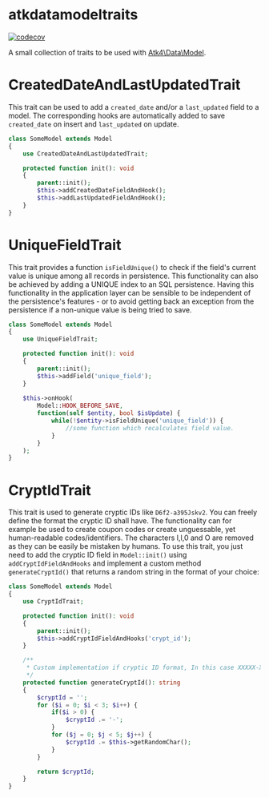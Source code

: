 # atkdatamodeltraits

[![codecov](https://codecov.io/gh/PhilippGrashoff/atkdatamodeltraits/branch/main/graph/badge.svg)](https://codecov.io/gh/PhilippGrashoff/atkdatamodeltraits)

A small collection of traits to be used with [Atk4\Data\Model](https://github.com/atk4/data/blob/develop/src/Model.php).

# CreatedDateAndLastUpdatedTrait
This trait can be used to add a `created_date` and/or a `last_updated` field to a model. The corresponding hooks are automatically added to save `created_date` on insert and `last_updated` on update.
```php
class SomeModel extends Model
{
    use CreatedDateAndLastUpdatedTrait;

    protected function init(): void
    {
        parent::init();
        $this->addCreatedDateFieldAndHook();
        $this->addLastUpdatedFieldAndHook();
    }
}
```

# UniqueFieldTrait
This trait provides a function `isFieldUnique()` to check if the field's current value is unique among all records in persistence.
This functionality can also be achieved by adding a UNIQUE index to an SQL persistence. Having this functionality in the application layer
can be sensible to be independent of the persistence's features - or to avoid getting back an exception from the persistence if a non-unique value is being tried to save.
```php
class SomeModel extends Model
{
    use UniqueFieldTrait;

    protected function init(): void
    {
        parent::init();
        $this->addField('unique_field');
    }
    
    $this->onHook(
        Model::HOOK_BEFORE_SAVE,
        function(self $entity, bool $isUpdate) {
            while(!$entity->isFieldUnique('unique_field')) {
                //some function which recalculates field value.
            }
        }
    );
}
```
# CryptIdTrait
This trait is used to generate cryptic IDs like `D6f2-a395Jskv2`. You can freely define the format the cryptic ID shall have.
The functionality can for example be used to create coupon codes or create unguessable, yet human-readable codes/identifiers.
The characters I,l,0 and O are removed as they can be easily be mistaken by humans.
To use this trait, you just need to add the cryptic ID field in `Model::init()` using `addCryptIdFieldAndHooks` and implement a custom method
`generateCryptId()` that returns a random string in the format of your choice:
```php
class SomeModel extends Model
{  
    use CryptIdTrait;

    protected function init(): void
    {
        parent::init();
        $this->addCryptIdFieldAndHooks('crypt_id');
    }

    /**
     * Custom implementation if cryptic ID format, In this case XXXXX-XXXXX-XXXXX
     */
    protected function generateCryptId(): string
    {
        $cryptId = '';
        for ($i = 0; $i < 3; $i++) {
            if($i > 0) {
                $cryptId .= '-';
            }
            for ($j = 0; $j < 5; $j++) {
                $cryptId .= $this->getRandomChar();
            }
        }

        return $cryptId;
    }
}
```